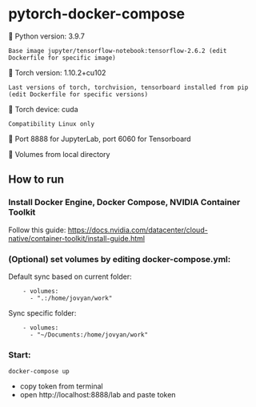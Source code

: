 # pytorch-docker-compose
:flashlight: Python version:	 3.9.7

    Base image jupyter/tensorflow-notebook:tensorflow-2.6.2 (edit Dockerfile for specific image)

:flashlight: Torch version:	 1.10.2+cu102

    Last versions of torch, torchvision, tensorboard installed from pip (edit Dockerfile for specific versions)

:flashlight: Torch device:	 cuda

    Compatibility Linux only

:flashlight: Port 8888 for JupyterLab, port 6060 for Tensorboard

:flashlight: Volumes from local directory


## How to run
### Install Docker Engine, Docker Compose, NVIDIA Container Toolkit
Follow this guide: https://docs.nvidia.com/datacenter/cloud-native/container-toolkit/install-guide.html

### (Optional) set volumes by editing docker-compose.yml:
Default sync based on current folder:
```
    - volumes:
      - ".:/home/jovyan/work"
```
Sync specific folder:
```
    - volumes:
      - "~/Documents:/home/jovyan/work"
```
### Start:
```
docker-compose up
```

- copy token from terminal
- open http://localhost:8888/lab and paste token
